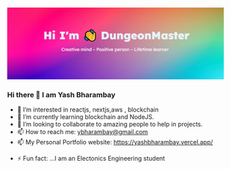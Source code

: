 ![Yash Bharambay](DungeonM.jpeg)

### Hi there 👋 I am Yash Bharambay

<!-- **YashBharambay/YashBharambay** is a ✨ _special_ ✨ repository because its `README.md` (this file) appears on your GitHub profile. -->

<!-- Here are some ideas to get you started: -->

<!-- - 🔭 I’m currently working on building my profile -->

- 👀 I’m interested in reactjs, nextjs,aws , blockchain
- 🌱 I’m currently learning blockchain and NodeJS.
- 👯 I’m looking to collaborate to amazing people to help in projects.
  <!-- - 🤔 I’m looking for help with ... -->
  <!-- - 💬 Ask me about ... -->
- 📫 How to reach me: ybharambay@gmail.com
- 📫 My Personal Portfolio website: https://yashbharambay.vercel.app/
<!-- - 😄 Pronouns: ... -->
- ⚡ Fun fact: ...I am an Electonics Engineering student
